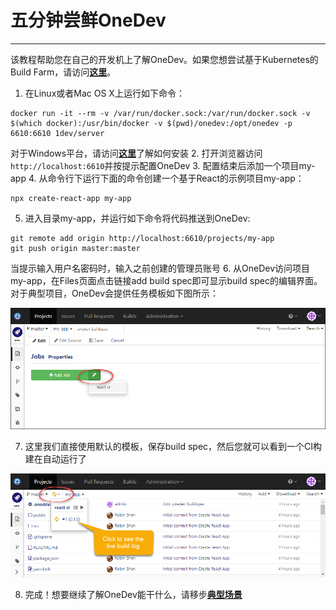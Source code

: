 # 五分钟尝鲜OneDev
---

该教程帮助您在自己的开发机上了解OneDev。如果您想尝试基于Kubernetes的Build Farm，请访问[**这里**](test-in-k8s.md)。

1. 在Linux或者Mac OS X上运行如下命令：
  ```
  docker run -it --rm -v /var/run/docker.sock:/var/run/docker.sock -v $(which docker):/usr/bin/docker -v $(pwd)/onedev:/opt/onedev -p 6610:6610 1dev/server
  ```
  对于Windows平台，请访问[**这里**](run-on-bare-metal-machine.md)了解如何安装
2. 打开浏览器访问`http://localhost:6610`并按提示配置OneDev
3. 配置结束后添加一个项目my-app
4. 从命令行下运行下面的命令创建一个基于React的示例项目my-app：
  ```
  npx create-react-app my-app
  ```
5. 进入目录my-app，并运行如下命令将代码推送到OneDev:
  ```
  git remote add origin http://localhost:6610/projects/my-app
  git push origin master:master
  ```
  当提示输入用户名密码时，输入之前创建的管理员账号
6. 从OneDev访问项目my-app，在Files页面点击链接add build spec即可显示build spec的编辑界面。对于典型项目，OneDev会提供任务模板如下图所示：
    
  ![Add Job Wizard](../images/add-job-wizard.png)

7. 这里我们直接使用默认的模板，保存build spec，然后您就可以看到一个CI构建在自动运行了

  ![After Add Ci Job](../images/after-add-ci-job.png)
 
8. 完成！想要继续了解OneDev能干什么，请移步[**典型场景**](usage-scenarios.md)